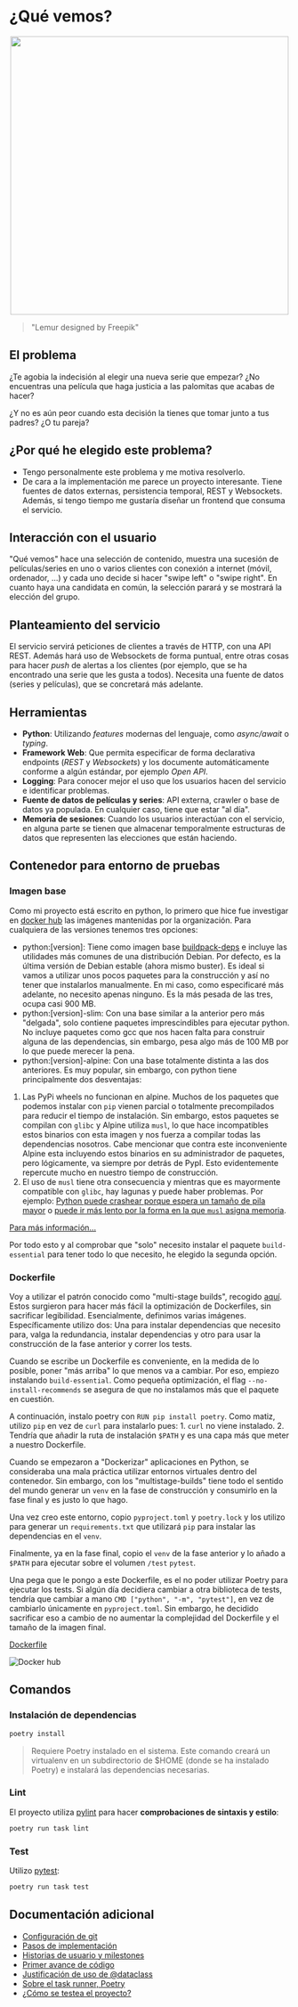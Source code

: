 # ¿Qué vemos?

<p align="center">
  <img width="500" height="500" src="docs/img/logo.png">
</p>

> "Lemur designed by Freepik"

## El problema

¿Te agobia la indecisión al elegir una nueva serie que empezar? ¿No encuentras una película que haga justicia a las palomitas que acabas de hacer?

¿Y no es aún peor cuando esta decisión la tienes que tomar junto a tus padres? ¿O tu pareja?

## ¿Por qué he elegido este problema?

- Tengo personalmente este problema y me motiva resolverlo.
- De cara a la implementación me parece un proyecto interesante. Tiene fuentes de datos externas, persistencia temporal, REST y Websockets. Además, si tengo tiempo me gustaría diseñar un frontend que consuma el servicio.

## Interacción con el usuario

"Qué vemos" hace una selección de contenido, muestra una sucesión de películas/series en uno o varios clientes con conexión a internet (móvil, ordenador, ...) y cada uno decide si hacer "swipe left" o "swipe right". En cuanto haya una candidata en común, la selección parará y se mostrará la elección del grupo.

## Planteamiento del servicio

El servicio servirá peticiones de clientes a través de HTTP, con una API REST. Además hará uso de Websockets de forma puntual, entre otras cosas para hacer _push_ de alertas a los clientes (por ejemplo, que se ha encontrado una serie que les gusta a todos).
Necesita una fuente de datos (series y películas), que se concretará más adelante.

## Herramientas

- **Python**: Utilizando _features_ modernas del lenguaje, como _async/await_ o _typing_.
- **Framework Web**: Que permita especificar de forma declarativa endpoints (_REST_ y _Websockets_) y los documente automáticamente conforme a algún estándar, por ejemplo _Open API_.
- **Logging**: Para conocer mejor el uso que los usuarios hacen del servicio e identificar problemas.
- **Fuente de datos de películas y series**: API externa, crawler o base de datos ya populada. En cualquier caso, tiene que estar "al día".
- **Memoria de sesiones**: Cuando los usuarios interactúan con el servicio, en alguna parte se tienen que almacenar temporalmente estructuras de datos que representen las elecciones que están haciendo.

## Contenedor para entorno de pruebas

### Imagen base

Como mi proyecto está escrito en python, lo primero que hice fue investigar en [docker hub](https://hub.docker.com/_/python) las imágenes mantenidas por la organización.
Para cualquiera de las versiones tenemos tres opciones:

- python:[version]: Tiene como imagen base [buildpack-deps](https://hub.docker.com/_/buildpack-deps/) e incluye las utilidades más comunes de una distribución Debian. Por defecto, es la última versión de Debian estable (ahora mismo buster). Es ideal si vamos a utilizar unos pocos paquetes para la construcción y así no tener que instalarlos manualmente. En mi caso, como especificaré más adelante, no necesito apenas ninguno. Es la más pesada de las tres, ocupa casi 900 MB.
- python:[version]-slim: Con una base similar a la anterior pero más "delgada", solo contiene paquetes imprescindibles para ejecutar python. No incluye paquetes como gcc que nos hacen falta para construir alguna de las dependencias, sin embargo, pesa algo más de 100 MB por lo que puede merecer la pena.
- python:[version]-alpine: Con una base totalmente distinta a las dos anteriores. Es muy popular, sin embargo, con python tiene principalmente dos desventajas:

1. Las PyPi wheels no funcionan en alpine. Muchos de los paquetes que podemos instalar con `pip` vienen parcial o totalmente precompilados para reducir el tiempo de instalación. Sin embargo, estos paquetes se compilan con `glibc` y Alpine utiliza `musl`, lo que hace incompatibles estos binarios con esta imagen y nos fuerza a compilar todas las dependencias nosotros. Cabe mencionar que contra este inconveniente Alpine esta incluyendo estos binarios en su administrador de paquetes, pero lógicamente, va siempre por detrás de PypI.
   Esto evidentemente repercute mucho en nuestro tiempo de construcción.
2. El uso de `musl` tiene otra consecuencia y mientras que es mayormente compatible con `glibc`, hay lagunas y puede haber problemas. Por ejemplo: [Python puede crashear porque espera un tamaño de pila mayor](https://bugs.python.org/issue32307) o [puede ir más lento por la forma en la que `musl` asigna memoria](https://superuser.com/questions/1219609/why-is-the-alpine-docker-image-over-50-slower-than-the-ubuntu-image).

[Para más información...](https://pythonspeed.com/articles/alpine-docker-python/)

Por todo esto y al comprobar que "solo" necesito instalar el paquete `build-essential` para tener todo lo que necesito, he elegido la segunda opción.

### Dockerfile

Voy a utilizar el patrón conocido como "multi-stage builds", recogido [aquí](https://docs.docker.com/develop/develop-images/multistage-build/). Estos surgieron para hacer más fácil la optimización de Dockerfiles, sin sacrificar legibilidad. Esencialmente, definimos varias imágenes. Específicamente utilizo dos: Una para instalar dependencias que necesito para, valga la redundancia, instalar dependencias y otro para usar la construcción de la fase anterior y correr los tests.

Cuando se escribe un Dockerfile es conveniente, en la medida de lo posible, poner "más arriba" lo que menos va a cambiar. Por eso, empiezo instalando `build-essential`. Como pequeña optimización, el flag `--no-install-recommends` se asegura de que no instalamos más que el paquete en cuestión.

A continuación, instalo poetry con `RUN pip install poetry`. Como matiz, utilizo `pip` en vez de `curl` para instalarlo pues: 1. `curl` no viene instalado. 2. Tendría que añadir la ruta de instalación `$PATH` y es una capa más que meter a nuestro Dockerfile.

Cuando se empezaron a "Dockerizar" aplicaciones en Python, se consideraba una mala práctica utilizar entornos virtuales dentro del contenedor. Sin embargo, con los "multistage-builds" tiene todo el sentido del mundo generar un `venv` en la fase de construcción y consumirlo en la fase final y es justo lo que hago.

Una vez creo este entorno, copio `pyproject.toml` y `poetry.lock` y los utilizo para generar un `requirements.txt` que utilizará `pip` para instalar las dependencias en el `venv`.

Finalmente, ya en la fase final, copio el `venv` de la fase anterior y lo añado a `$PATH` para ejecutar sobre el volumen `/test` `pytest`.

Una pega que le pongo a este Dockerfile, es el no poder utilizar Poetry para ejecutar los tests. Si algún día decidiera cambiar a otra biblioteca de tests, tendría que cambiar a mano `CMD ["python", "-m", "pytest"]`, en vez de cambiarlo únicamente en `pyproject.toml`. Sin embargo, he decidido sacrificar eso a cambio de no aumentar la complejidad del Dockerfile y el tamaño de la imagen final.

[Dockerfile](./Dockerfile)

![Docker hub](docs/img/docker-hub.png)

## Comandos

### Instalación de dependencias

```bash
poetry install
```

> Requiere Poetry instalado en el sistema. Este comando creará un virtualenv en un subdirectorio de \$HOME (donde se ha instalado Poetry) e instalará las dependencias necesarias.

### Lint

El proyecto utiliza [pylint](https://www.pylint.org/) para hacer **comprobaciones de sintaxis y estilo**:

```bash
poetry run task lint
```

### Test

Utilizo [pytest](https://docs.pytest.org/en/stable/):

```bash
poetry run task test
```

## Documentación adicional

- [Configuración de git](docs/configurando-git.md)
- [Pasos de implementación](docs/pasos.md)
- [Historias de usuario y milestones](docs/hu-and-milestones.md)
- [Primer avance de código](app/entities/watchable.py)
- [Justificación de uso de @dataclass](docs/dataclass.md)
- [Sobre el task runner, Poetry](docs/task-runner.md)
- [¿Cómo se testea el proyecto?](docs/tests.md)
